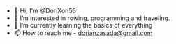 
- 👋 Hi, I’m @DoriXon55
- 👀 I’m interested in rowing, programming and traveling.
- 🌱 I’m currently learning the basics of everything 
- 📫 How to reach me - dorianzasada@gmail.com

<!---
DoriXon55/DoriXon55 is a ✨ special ✨ repository because its `README.md` (this file) appears on your GitHub profile.
You can click the Preview link to take a look at your changes.
--->
